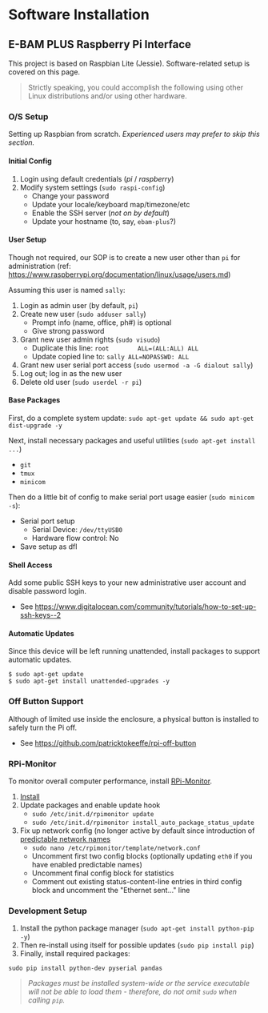 
# Software Installation

## E-BAM PLUS Raspberry Pi Interface

This project is based on Raspbian Lite (Jessie). Software-related setup is
covered on this page. 

> Strictly speaking, you could accomplish the following using other Linux
> distributions and/or using other hardware. 


### O/S Setup

Setting up Raspbian from scratch. *Experienced users may prefer to skip this
section.*

#### Initial Config

1. Login using default credentials (*pi* / *raspberry*)
2. Modify system settings (`sudo raspi-config`)
    * Change your password
    * Update your locale/keyboard map/timezone/etc
    * Enable the SSH server (*not on by default*)
    * Update your hostname (to, say, `ebam-plus`?)

#### User Setup

Though not required, our SOP is to create a new user other than `pi` for
administration (ref: <https://www.raspberrypi.org/documentation/linux/usage/users.md>)

Assuming this user is named `sally`:
1. Login as admin user (by default, `pi`)
2. Create new user (`sudo adduser sally`)
	* Prompt info (name, office, ph#) is optional
	* Give strong password
3. Grant new user admin rights (`sudo visudo`)
	* Duplicate this line: `root		ALL=(ALL:ALL) ALL`
	* Update copied line to: `sally	ALL=NOPASSWD: ALL`
4. Grant new user serial port access (`sudo usermod -a -G dialout sally`)
5. Log out; log in as the new user
6. Delete old user (`sudo userdel -r pi`)

#### Base Packages

First, do a complete system update: `sudo apt-get update && sudo apt-get dist-upgrade -y`

Next, install necessary packages and useful utilities (`sudo apt-get install ...`)
* `git`
* `tmux`
* `minicom`

Then do a little bit of config to make serial port usage easier (`sudo minicom -s`):
* Serial port setup
    * Serial Device: `/dev/ttyUSB0`
    * Hardware flow control: No
* Save setup as dfl


#### Shell Access

Add some public SSH keys to your new administrative user account and
disable password login.
* See <https://www.digitalocean.com/community/tutorials/how-to-set-up-ssh-keys--2>

#### Automatic Updates

Since this device will be left running unattended, install packages to support
automatic updates.
```
$ sudo apt-get update
$ sudo apt-get install unattended-upgrades -y
```


### Off Button Support

Although of limited use inside the enclosure, a physical button is installed to safely turn the Pi off.
* See <https://github.com/patricktokeeffe/rpi-off-button>


### RPi-Monitor

To monitor overall computer performance, install
[RPi-Monitor](https://rpi-experiences.blogspot.com).

1. [Install](https://xavierberger.github.io/RPi-Monitor-docs/11_installation.html)
2. Update packages and enable update hook
    * `sudo /etc/init.d/rpimonitor update`
    * `sudo /etc/init.d/rpimonitor install_auto_package_status_update`
3. Fix up network config (no longer active by default since introduction of
   [predictable network names](https://www.freedesktop.org/wiki/Software/systemd/PredictableNetworkInterfaceNames/)
    * `sudo nano /etc/rpimonitor/template/network.conf`
    * Uncomment first two config blocks (optionally updating `eth0` if you have
      enabled predictable names)
    * Uncomment final config block for statistics
    * Comment out existing status-content-line entries in third config block
      and uncomment the "Ethernet sent..." line


### Development Setup

1. Install the python package manager (`sudo apt-get install python-pip -y`)
2. Then re-install using itself for possible updates (`sudo pip install pip`)
3. Finally, install required packages:
```
sudo pip install python-dev pyserial pandas
```
> *Packages must be installed system-wide or the service executable will not be
> able to load them - therefore, do not omit `sudo` when calling `pip`.*


